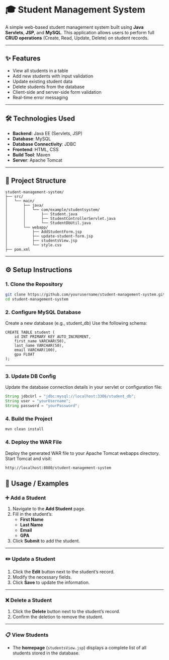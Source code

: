 # 🎓 Student Management System

A simple web-based student management system built using **Java Servlets**, **JSP**, and **MySQL**. This application allows users to perform full **CRUD operations** (Create, Read, Update, Delete) on student records.

---

## ✨ Features

- View all students in a table
- Add new students with input validation
- Update existing student data
- Delete students from the database
- Client-side and server-side form validation
- Real-time error messaging

---

## 🛠️ Technologies Used

- **Backend**: Java EE (Servlets, JSP)
- **Database**: MySQL
- **Database Connectivity**: JDBC
- **Frontend**: HTML, CSS
- **Build Tool**: Maven
- **Server**: Apache Tomcat

---

## 📁 Project Structure
```
student-management-system/
├── src/
│   └── main/
│       ├── java/
│       │   └── com/example/studentsystem/
│       │       ├── Student.java
│       │       ├── StudentControllerServlet.java
│       │       └── StudentDbUtil.java
│       └── webapp/
│           ├── AddStudentForm.jsp
│           ├── update-student-form.jsp
│           ├── studentsView.jsp
│           └── style.css
├── pom.xml
```

---

## ⚙️ Setup Instructions

### 1. Clone the Repository


```bash
git clone https://github.com/yourusername/student-management-system.git
cd student-management-system
```


### 2. Configure MySQL Database
Create a new database (e.g., student_db)
Use the following schema:
```MySQL
CREATE TABLE student (
    id INT PRIMARY KEY AUTO_INCREMENT,
    first_name VARCHAR(50),
    last_name VARCHAR(50),
    email VARCHAR(100),
    gpa FLOAT
);
```

---

### 3. Update DB Config
Update the database connection details in your servlet or configuration file:
```java
String jdbcUrl = "jdbc:mysql://localhost:3306/student_db";
String user = "yourUsername";
String password = "yourPassword";
```
### 4. Build the Project

```bash
mvn clean install
```
### 4. Deploy the WAR File
Deploy the generated WAR file to your Apache Tomcat webapps directory.
Start Tomcat and visit:

```bash
http://localhost:8080/student-management-system

```
## 🚀 Usage / Examples

### ➕ Add a Student

1. Navigate to the **Add Student** page.
2. Fill in the student’s:
   - **First Name**
   - **Last Name**
   - **Email**
   - **GPA**
3. Click **Submit** to add the student.

---

### ✏️ Update a Student

1. Click the **Edit** button next to the student’s record.
2. Modify the necessary fields.
3. Click **Save** to update the information.

---

### ❌ Delete a Student

1. Click the **Delete** button next to the student’s record.
2. Confirm the deletion to remove the student.

---

### 📋 View Students

- The **homepage** (`studentsView.jsp`) displays a complete list of all students stored in the database.
